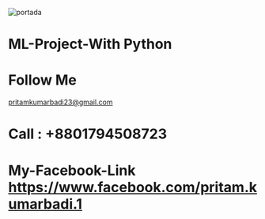 ![portada](https://user-images.githubusercontent.com/88688762/164949956-93e1e806-3f07-4ecb-b2df-8489cff3bc8c.jpg)
# ML-Project-With Python
# Follow Me
pritamkumarbadi23@gmail.com
# Call : +8801794508723
# My-Facebook-Link https://www.facebook.com/pritam.kumarbadi.1
